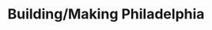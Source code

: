 ---
pid: ws176
title: Building/Making Philadelphia
location_transcription: "?"
coordinates: "[-75.152197490667, 39.946924019193]"
zipcode: '19147'
gen_neighborhood: South Philadelphia
neighborhood: Queen Village,Bella Vista,Pennsport,Italian Market
outside_phl: 
age: '40'
age_range: 40-49
instagram: 
image_file_name: ws_176.jpg
proposal_transcription: |-
  Monuments traditionally honor people - (usually white men) of privelage + wealth. Some of these are undoubtedly deserved. However since Wm Penn landed on the Delaware - most of the other people - women, people of color anyone outside the elite have been ignored ... People who work everyday contributing to civic life in their own way = who have LITERALLY built Philadelphia.
  Women/Quakers/Free+enslaved Africans/Immigrants/Working class
topic: African Americans,Class Structure,History,Women
topic_summary: 0, 0, 0, 0, 0
type: Other No Form
keywords_other: philadelphia, founders, elite, privilege
credit: Patricia Silverman Director Elfreth's Alley Association
image_labels: 
twitter: 
facebook: 
permalink: "/monuments/ws176/"
layout: item-page
---